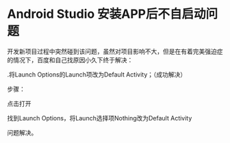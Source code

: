 # Android Studio 安装APP后不自启动问题

开发新项目过程中突然碰到该问题，虽然对项目影响不大，但是在有着完美强迫症的情况下，百度和自己找原因小久下终于解决：


.将Launch Options的Launch项改为Default Activity；（成功解决）

步骤：

点击打开




找到Launch Options，将Launch选择项Nothing改为Default Activity


问题解决。